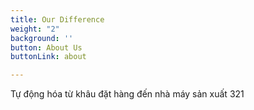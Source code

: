 ```yaml
---
title: Our Difference
weight: "2"
background: ''
button: About Us
buttonLink: about

---
```

Tự động hóa từ khâu đặt hàng đến nhà máy sản xuất 321